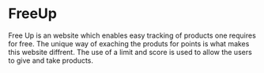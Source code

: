 # FreeUp
 Free Up is an website which enables easy tracking of products one requires for free. The unique way of exaching the produts for points is what makes this website diffrent. The use of a limit and score is used to allow the users to give and take products.

 

